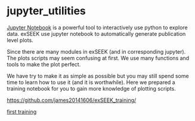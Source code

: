 # jupyter_utilities

[Jupyter Notebook](http://jupyter.org/) is a powerful tool to interactively use python to explore data. exSEEK use jupyter notebook to automatically generate publication level plots. 

Since there are many modules in exSEEK (and in corresponding jupyter). The plots scripts may seem confusing at first. We use many functions and tools to make the plot perfect. 

We have try to make it as simple as possible but you may still spend some time to learn how to use it (and it is worthwhile). Here we prepared a training notebook for you to gain more knowledge of plotting scripts.

https://github.com/james20141606/exSEEK_training/

[first training](5.2_training.html)



